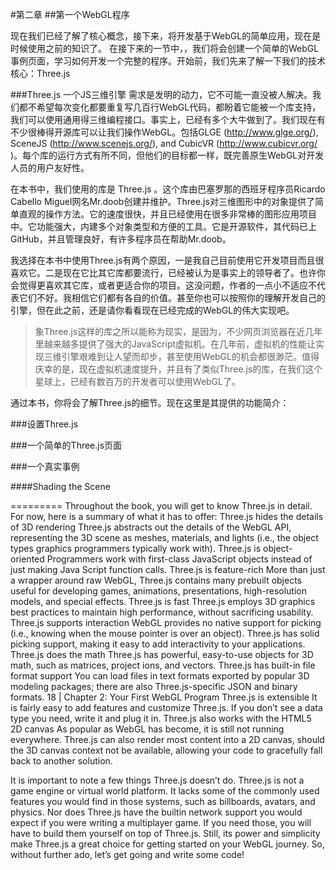 #第二章
##第一个WebGL程序

现在我们已经了解了核心概念，接下来，将开发基于WebGL的简单应用，现在是时候使用之前的知识了。
在接下来的一节中，，我们将会创建一个简单的WebGL事例页面，学习如何开发一个完整的程序。开始前，我们先来了解一下我们的技术核心：Three.js

###Three.js 一个JS三维引擎
需求是发明的动力，它不可能一直没被人解决。我们都不希望每次变化都要重复写几百行WebGL代码，都盼着它能被一个库支持，我们可以使用通用得三维编程接口。事实上，已经有多个大牛做到了。我们现在有不少很棒得开源库可以让我们操作WebGL。包括GLGE (http://www.glge.org/), SceneJS (http://www.scenejs.org/), and CubicVR (http://www.cubicvr.org/ )。每个库的运行方式有所不同，但他们的目标都一样，既完善原生WebGL对开发人员的用户友好性。

在本书中，我们使用的库是 Three.js 。这个库由巴塞罗那的西班牙程序员Ricardo Cabello Miguel网名Mr.doob创建并维护。Three.js对三维图形中的对象提供了简单直观的操作方法。它的速度很快，并且已经使用在很多非常棒的图形应用项目中。它功能强大，内建多个对象类型和方便的工具。它是开源软件，其代码已上GitHub，并且管理良好，有许多程序员在帮助Mr.doob。

我选择在本书中使用Three.js有两个原因，一是我自己目前使用它开发项目而且很喜欢它。二是现在它比其它库都要流行，已经被认为是事实上的领导者了。也许你会觉得更喜欢其它库，或者更适合你的项目。这没问题，作者的一点小不适应不代表它们不好。我相信它们都有各自的价值。甚至你也可以按照你的理解开发自己的引擎，但在此之前，还是请你看看现在已经完成的WebGL的伟大实现吧。

>象Three.js这样的库之所以能称为现实，是因为，不少网页浏览器在近几年里越来越多提供了强大的JavaScript虚拟机。在几年前，虚拟机的性能让实现三维引擎艰难到让人望而却步，甚至使用WebGL的机会都很渺茫。值得庆幸的是，现在虚拟机速度提升，并且有了类似Three.js的库，在我们这个星球上，已经有数百万的开发者可以使用WebGL了。

通过本书，你将会了解Three.js的细节。现在这里是其提供的功能简介：



###设置Three.js

###一个简单的Three.js页面

###一个真实事例

####Shading the Scene

=========
Throughout the book, you will get to know Three.js in detail. For now, here is a summaryof what it has to offer:Three.js hides the details of 3D renderingThree.js abstracts out the details of the WebGL API, representing the 3D scene asmeshes, materials, and lights (i.e., the object types graphics programmers typicallywork with).Three.js is object-orientedProgrammers work with first-class JavaScript objects instead of just making JavaScript function calls.Three.js is feature-richMore than just a wrapper around raw WebGL, Three.js contains many prebuiltobjects useful for developing games, animations, presentations, high-resolutionmodels, and special effects.Three.js is fastThree.js employs 3D graphics best practices to maintain high performance, withoutsacrificing usability.Three.js supports interactionWebGL provides no native support for picking (i.e., knowing when the mousepointer is over an object). Three.js has solid picking support, making it easy to addinteractivity to your applications.Three.js does the mathThree.js has powerful, easy-to-use objects for 3D math, such as matrices, projections, and vectors.Three.js has built-in file format supportYou can load files in text formats exported by popular 3D modeling packages; thereare also Three.js-specific JSON and binary formats.18 | Chapter 2: Your First WebGL ProgramThree.js is extensibleIt is fairly easy to add features and customize Three.js. If you don’t see a data typeyou need, write it and plug it in.Three.js also works with the HTML5 2D canvasAs popular as WebGL has become, it is still not running everywhere. Three.js canalso render most content into a 2D canvas, should the 3D canvas context not beavailable, allowing your code to gracefully fall back to another solution.
It is important to note a few things Three.js doesn’t do. Three.js is not a game engine orvirtual world platform. It lacks some of the commonly used features you would find inthose systems, such as billboards, avatars, and physics. Nor does Three.js have the builtinnetwork support you would expect if you were writing a multiplayer game. If youneed those, you will have to build them yourself on top of Three.js. Still, its power andsimplicity make Three.js a great choice for getting started on your WebGL journey.So, without further ado, let’s get going and write some code!